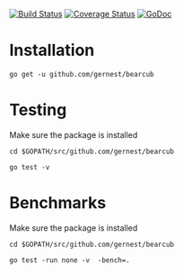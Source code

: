 [![Build Status](https://travis-ci.org/gernest/bearcub.svg?branch=master)](https://travis-ci.org/gernest/bearcub) [![Coverage Status](https://coveralls.io/repos/github/gernest/bearcub/badge.svg?branch=master)](https://coveralls.io/github/gernest/bearcub?branch=master) [![GoDoc](https://godoc.org/github.com/gernest/bearcub?status.svg)](https://godoc.org/github.com/gernest/bearcub)


# Installation

```shell
go get -u github.com/gernest/bearcub
```

# Testing

Make sure the package is installed

```shell
cd $GOPATH/src/github.com/gernest/bearcub

go test -v
```

# Benchmarks

Make sure the package is installed

```shell
cd $GOPATH/src/github.com/gernest/bearcub

go test -run none -v  -bench=.
```